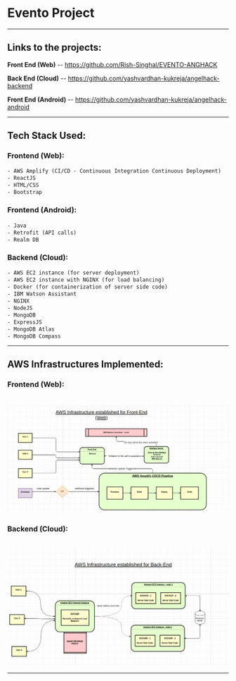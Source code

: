 # Evento Project
------------
## Links to the projects:
**Front End (Web)** -- https://github.com/Rish-Singhal/EVENTO-ANGHACK

**Back End (Cloud)** -- https://github.com/yashvardhan-kukreja/angelhack-backend

**Front End (Android)** -- https://github.com/yashvardhan-kukreja/angelhack-android

------------

## Tech Stack Used:
### Frontend (Web):

    - AWS Amplify (CI/CD - Continuous Integration Continuous Deployment)
    - ReactJS
    - HTML/CSS
    - Bootstrap

### Frontend (Android):
    - Java
    - Retrofit (API calls)
    - Realm DB

### Backend (Cloud):

    - AWS EC2 instance (for server deployment)
    - AWS EC2 instance with NGINX (for load balancing)
    - Docker (for containerization of server side code)
    - IBM Watson Assistant 
    - NGINX
    - NodeJS
    - MongoDB
    - ExpressJS
    - MongoDB Atlas
    - MongoDB Compass

------------------

## AWS Infrastructures Implemented:

### Frontend (Web):
<br>
<img src="./infrastructures/aws_frontend.jpeg"/>
<br>

### Backend (Cloud):
<br>
<img src="./infrastructures/aws_backend.jpeg"/>
<br>

-----------